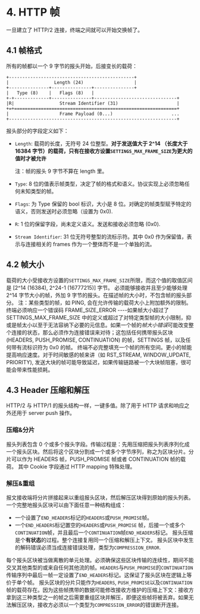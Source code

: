 # 4. HTTP 帧

一旦建立了 HTTP/2 连接，终端之间就可以开始交换帧了。
## 4.1 帧格式

所有的帧都以一个 9 字节的报头开始，后接变长的载荷：
```
+-----------------------------------------------+
|                 Length (24)                   |
+---------------+---------------+---------------+
|   Type (8)    |   Flags (8)   |
+-+-------------+---------------+-------------------------------+
|R|                 Stream Identifier (31)                      |
+=+=============================================================+
|                   Frame Payload (0...)                      ...
+---------------------------------------------------------------+
```

报头部分的字段定义如下：
+ `Length`: 载荷的长度，无符号 24 位整型。**对于发送值大于 2^14 （长度大于 16384 字节）的载荷，只有在接收方设置`SETTINGS_MAX_FRAME_SIZE`为更大的值时才被允许**
	
  注：帧的报头 9 字节不算在 length 里。
+ `Type`: 8 位的值表示帧类型，决定了帧的格式和语义。协议实现上必须忽略任何未知类型的帧。
+ `Flags`: 为 Type 保留的 bool 标识，大小是 8 位。对确定的帧类型赋予特定的语义，否则发送时必须忽略（设置为 0x0).
+ `R`: 1 位的保留字段，尚未定义语义。发送和接收必须忽略 (0x0).
+ `Stream Identifier`: 31 位无符号整型的流标示符。其中 0x0 作为保留值，表示与连接相关的 frames 作为一个整体而不是一个单独的流。
## 4.2 帧大小

载荷的大小受接收方设置的`SETTINGS_MAX_FRAME_SIZE`所限，而这个值的取值区间是 [2^14  (16384), 2^24-1 (16777215)] 字节。
必须能够接收并且至少能够处理 2^14 字节大小的帧，外加 9 字节的报头。在描述帧的大小时，不包含帧的报头部分。
注：某些类型的帧，如 PING, 会在允许传输的载荷大小上附加额外的限制。
终端必须响应一个错误码 FRAME_SIZE_ERROR ----如果帧大小超过了 SETTINGS_MAX_FRAME_SIZE 中的定义或超过了对特定类型帧的大小限制，抑或是帧太小以至于无法容纳下必要的元信息。如果一个帧的*帧大小错误*可能改变整个连接的状态，那么必须作为连接错误来对待；这包括任何携带报头区块 (HEADERS, PUSH_PROMISE, CONTINUATION) 的帧，SETTINGS 帧，以及任何带有流标识符为 0x0 的帧。
终端不必完整填充一个帧的所有空间。更小的帧能提高响应速度。对于时间敏感的帧来讲（如 RST_STREAM, WINDOW_UPDATE, PRIORITY), 发送大块的帧可能导致延迟，如果传输链路被一个大块帧阻塞，很可能会带来性能损耗。
## 4.3 Header 压缩和解压

HTTP/2 与 HTTP/1 的报头结构一样，一键多值。除了用于 HTTP 请求和响应之外还用于 server push 操作。
### 压缩&分片
报头列表包含 0 个或多个报头字段。传输过程是：先用压缩把报头列表序列化成一个报头区块。然后将这个区块分割成一个或多个字节序列，称之为区块分片。分片可以作为 HEADERS 帧，PUSH_PROMISE 帧或者 CONTINUATION 帧的载荷。
其中 Cookie 字段通过 HTTP mapping 特殊处理。
### 解压&重组
报文接收端将分片拼接起来以重组报头区块，然后解压区块得到原始的报头列表。
一个完整地报头区块可以由下面任意一种结构组成：
+ 一个设置了`END_HEADERS`标记的`HEADERS`或`PUSH_PROMISE`帧。
+ 一个`END_HEADERS`标记置空的`HEADERS`或`PUSH_PROMISE` 帧，后接一个或多个`CONTINUATION`帧，并且最后一个`CONTINUATION`帧`END_HEADERS`标记。
报头压缩是个**有状态**的过程。整个连接复用同一个压缩和解压上下文。
报头区块中发生的解码错误必须当成连接错误处理，类型为`COMPRESSION_ERROR`.

每个报头区块被当做离散的单元处理。必须确保这些区块传输的连续性，期间不能交叉其他类型的或来自任何其他流的帧。`HEADERS`与`PUSH_PROMISE`的`CONTINUATION`传输序列中最后一帧一定设置了`END_HEADERS`标记。这保证了报头区块在逻辑上等价于单个帧。
报头区块的分片只能作为`HEADERS`, `PUSH_PROMISE`以及`CONTINUATION`帧的载荷存在。因为这些帧携带的数据可能修改接收方维护的压缩上下文：接收方拿到这三种类型之一的帧之后需要重组区块并解压，即便这些帧将被丢弃。如果无法解压区块，接收方必须以一个类型为`COMPRESSION_ERROR`的错误断开连接。
